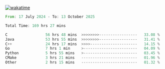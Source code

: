 [![wakatime](https://wakatime.com/badge/user/5970ac98-85fb-4bfd-a7d8-142e7d5bd274.svg)](https://wakatime.com/@5970ac98-85fb-4bfd-a7d8-142e7d5bd274)

<!--START_SECTION:waka-->

```rust
From: 17 July 2024 - To: 13 October 2025

Total Time: 169 hrs 27 mins

C                 56 hrs 48 mins  >>>>>>>>-----------------   33.08 %
Java              53 hrs 55 mins  >>>>>>>>-----------------   31.41 %
C++               24 hrs 17 mins  >>>>---------------------   14.15 %
Go                7 hrs 1 min     >------------------------   04.09 %
Python            5 hrs 55 mins   >------------------------   03.45 %
CMake             3 hrs 21 mins   -------------------------   01.96 %
Other             2 hrs 15 mins   -------------------------   01.32 %
```

<!--END_SECTION:waka-->
